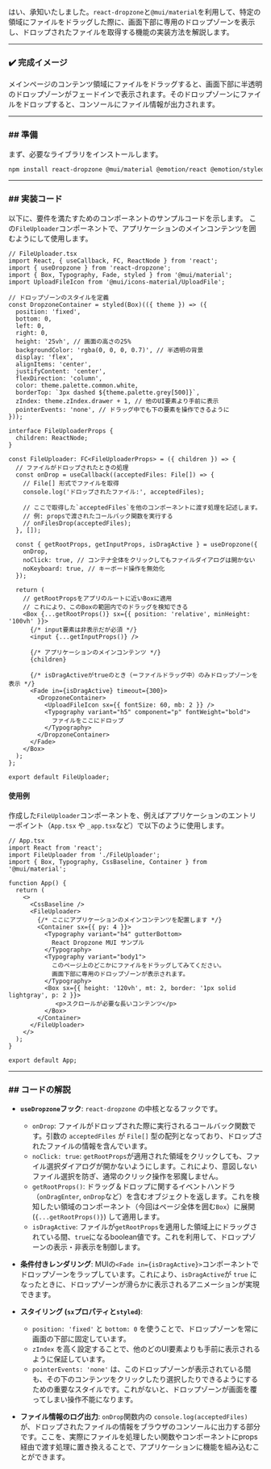 はい、承知いたしました。`react-dropzone`と`@mui/material`を利用して、特定の領域にファイルをドラッグした際に、画面下部に専用のドロップゾーンを表示し、ドロップされたファイルを取得する機能の実装方法を解説します。

-----

### ✔️ 完成イメージ

メインページのコンテンツ領域にファイルをドラッグすると、画面下部に半透明のドロップゾーンがフェードインで表示されます。そのドロップゾーンにファイルをドロップすると、コンソールにファイル情報が出力されます。

-----

### \#\# 準備

まず、必要なライブラリをインストールします。

```bash
npm install react-dropzone @mui/material @emotion/react @emotion/styled @mui/icons-material
```

-----

### \#\# 実装コード

以下に、要件を満たすためのコンポーネントのサンプルコードを示します。
この`FileUploader`コンポーネントで、アプリケーションのメインコンテンツを囲むようにして使用します。

```tsx
// FileUploader.tsx
import React, { useCallback, FC, ReactNode } from 'react';
import { useDropzone } from 'react-dropzone';
import { Box, Typography, Fade, styled } from '@mui/material';
import UploadFileIcon from '@mui/icons-material/UploadFile';

// ドロップゾーンのスタイルを定義
const DropzoneContainer = styled(Box)(({ theme }) => ({
  position: 'fixed',
  bottom: 0,
  left: 0,
  right: 0,
  height: '25vh', // 画面の高さの25%
  backgroundColor: 'rgba(0, 0, 0, 0.7)', // 半透明の背景
  display: 'flex',
  alignItems: 'center',
  justifyContent: 'center',
  flexDirection: 'column',
  color: theme.palette.common.white,
  borderTop: `3px dashed ${theme.palette.grey[500]}`,
  zIndex: theme.zIndex.drawer + 1, // 他のUI要素より手前に表示
  pointerEvents: 'none', // ドラッグ中でも下の要素を操作できるように
}));

interface FileUploaderProps {
  children: ReactNode;
}

const FileUploader: FC<FileUploaderProps> = ({ children }) => {
  // ファイルがドロップされたときの処理
  const onDrop = useCallback((acceptedFiles: File[]) => {
    // File[] 形式でファイルを取得
    console.log('ドロップされたファイル:', acceptedFiles);

    // ここで取得した`acceptedFiles`を他のコンポーネントに渡す処理を記述します。
    // 例: propsで渡されたコールバック関数を実行する
    // onFilesDrop(acceptedFiles);
  }, []);

  const { getRootProps, getInputProps, isDragActive } = useDropzone({
    onDrop,
    noClick: true, // コンテナ全体をクリックしてもファイルダイアログは開かない
    noKeyboard: true, // キーボード操作を無効化
  });

  return (
    // getRootPropsをアプリのルートに近いBoxに適用
    // これにより、このBoxの範囲内でのドラッグを検知できる
    <Box {...getRootProps()} sx={{ position: 'relative', minHeight: '100vh' }}>
      {/* input要素は非表示だが必須 */}
      <input {...getInputProps()} />

      {/* アプリケーションのメインコンテンツ */}
      {children}

      {/* isDragActiveがtrueのとき（＝ファイルドラッグ中）のみドロップゾーンを表示 */}
      <Fade in={isDragActive} timeout={300}>
        <DropzoneContainer>
          <UploadFileIcon sx={{ fontSize: 60, mb: 2 }} />
          <Typography variant="h5" component="p" fontWeight="bold">
            ファイルをここにドロップ
          </Typography>
        </DropzoneContainer>
      </Fade>
    </Box>
  );
};

export default FileUploader;
```

#### **使用例**

作成した`FileUploader`コンポーネントを、例えばアプリケーションのエントリーポイント（`App.tsx` や `_app.tsx`など）で以下のように使用します。

```tsx
// App.tsx
import React from 'react';
import FileUploader from './FileUploader';
import { Box, Typography, CssBaseline, Container } from '@mui/material';

function App() {
  return (
    <>
      <CssBaseline />
      <FileUploader>
        {/* ここにアプリケーションのメインコンテンツを配置します */}
        <Container sx={{ py: 4 }}>
          <Typography variant="h4" gutterBottom>
            React Dropzone MUI サンプル
          </Typography>
          <Typography variant="body1">
            このページ上のどこかにファイルをドラッグしてみてください。
            画面下部に専用のドロップゾーンが表示されます。
          </Typography>
          <Box sx={{ height: '120vh', mt: 2, border: '1px solid lightgray', p: 2 }}>
             <p>スクロールが必要な長いコンテンツ</p>
          </Box>
        </Container>
      </FileUploader>
    </>
  );
}

export default App;
```

-----

### \#\# コードの解説

  * **`useDropzone`フック**: `react-dropzone` の中核となるフックです。

      * `onDrop`: ファイルがドロップされた際に実行されるコールバック関数です。引数の `acceptedFiles` が `File[]` 型の配列となっており、ドロップされたファイルの情報を含んでいます。
      * `noClick: true`: `getRootProps`が適用された領域をクリックしても、ファイル選択ダイアログが開かないようにします。これにより、意図しないファイル選択を防ぎ、通常のクリック操作を邪魔しません。
      * `getRootProps()`: ドラッグ＆ドロップに関するイベントハンドラ（`onDragEnter`, `onDrop`など）を含むオブジェクトを返します。これを検知したい領域のコンポーネント（今回はページ全体を囲む`Box`）に展開 (`{...getRootProps()}`) して適用します。
      * `isDragActive`: ファイルが`getRootProps`を適用した領域上にドラッグされている間、`true`になるboolean値です。これを利用して、ドロップゾーンの表示・非表示を制御します。

  * **条件付きレンダリング**: MUIの`<Fade in={isDragActive}>`コンポーネントでドロップゾーンをラップしています。これにより、`isDragActive`が `true` になったときに、ドロップゾーンが滑らかに表示されるアニメーションが実現できます。

  * **スタイリング (`sx`プロパティと`styled`)**:

      * `position: 'fixed'` と `bottom: 0` を使うことで、ドロップゾーンを常に画面の下部に固定しています。
      * `zIndex` を高く設定することで、他のどのUI要素よりも手前に表示されるように保証しています。
      * `pointerEvents: 'none'` は、このドロップゾーンが表示されている間も、その下のコンテンツをクリックしたり選択したりできるようにするための重要なスタイルです。これがないと、ドロップゾーンが画面を覆ってしまい操作不能になります。

  * **ファイル情報のログ出力**: `onDrop`関数内の `console.log(acceptedFiles)` が、ドロップされたファイルの情報をブラウザのコンソールに出力する部分です。ここを、実際にファイルを処理したい関数やコンポーネントにprops経由で渡す処理に置き換えることで、アプリケーションに機能を組み込むことができます。
